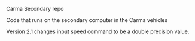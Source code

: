 Carma Secondary repo

Code that runs on the secondary computer in the Carma vehicles

Version 2.1 changes input speed command to be a double precision value.
